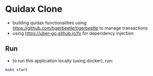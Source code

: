 # Quidax Clone
- building quidax functionalities using https://github.com/tigerbeetle/tigerbeetle to manage transactions
- using https://uber-go.github.io/fx for dependency injection

## Run
- to run this application locally (using docker), run:
```bash
make start
```
